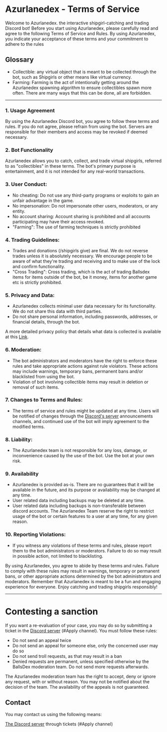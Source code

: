 # Azurlanedex - Terms of Service
Welcome to Azurlanedex. the interactive shipgirl-catching and trading Discord bot! Before you start using Azurlanedex, please carefully read and agree to the following Terms of Service and Rules. By using Azurlanedex, you indicate your acceptance of these terms and your commitment to adhere to the rules
## Glossary
* Collectible: any virtual object that is meant to be collected through the bot, such as Shipgirls or other means like virtual currency.
* Farming: Farming is the act of intentionally getting around the Azurlanedex spawning algorithm to ensure collectibles spawn more often. There are many ways that this can be done, all are forbidden.

---

### 1. Usage Agreement
By using the Azurlanedex Discord bot, you agree to follow these terms and rules. If you do not agree, please refrain from using the bot. Servers are responsible for their members and access may be revoked if deemed necessary.
### 2. Bot Functionality
Azurlanedex allows you to catch, collect, and trade virtual shipgirls, referred to as "collectibles" in these terms. The bot's primary purpose is entertainment, and it is not intended for any real-world transactions.
### 3. User Conduct:
* No cheating: Do not use any third-party programs or exploits to gain an unfair advantage in the game.
* No impersonation: Do not impersonate other users, moderators, or any entity.
* No account sharing: Account sharing is prohibited and all accounts participating may have their access revoked.
* "Farming": The use of farming techniques is strictly prohibited
### 4. Trading Guidelines:
* Trades and donations (/shipgirls give) are final. We do not reverse trades unless it is absolutely necessary. We encourage people to be aware of what they're trading and receiving and to make use of the lock and confirm functionality.
* "Cross Trading": Cross trading, which is the act of trading Ballsdex items for items outside of the bot, be it money, items for another game etc is strictly prohibited.
### 5. Privacy and Data:
* Azurlanedex collects minimal user data necessary for its functionality. We do not share this data with third parties.
* Do not share personal information, including passwords, addresses, or financial details, through the bot.

A more detailed privacy policy that details what data is collected is available at this [Link](https://github.com/Timrosinnus64/Azurlanedex/blob/main/privacy_policy.md).

### 6. Moderation:
* The bot administrators and moderators have the right to enforce these rules and take appropriate actions against rule violators. These actions may include warnings, temporary bans, permanent bans and/or blacklisted from using the bot.
* Violation of bot involving collectible items may result in deletion or removal of such items.
### 7. Changes to Terms and Rules:
* The terms of service and rules might be updated at any time. Users will be notified of changes through the [Discord's server](https://discord.gg/wuywECjGYV) announcements channels, and continued use of the bot will imply agreement to the modified terms.
### 8. Liability:
* The Azurlanedex team is not responsible for any loss, damage, or inconvenience caused by the use of the bot. Use the bot at your own risk.
### 9. Availability
* Azurlanedex is provided as-is. There are no guarantees that it will be available in the future, and its purpose or availability may be changed at any time.
* User related data including backups may be deleted at any time.
* User related data including backups is non-transferable between discord accounts.
The Azurlanedex Team reserve the right to restrict usage of the bot or certain features to a user at any time, for any given reason.
### 10. Reporting Violations:
* If you witness any violations of these terms and rules, please report them to the bot administrators or moderators. Failure to do so may result in possible action, not limited to blacklisting.

By using Azurlanedex, you agree to abide by these terms and rules. Failure to comply with these rules may result in warnings, temporary or permanent bans, or other appropriate actions determined by the bot administrators and moderators. Remember that Azurlanedex is meant to be a fun and engaging experience for everyone. Enjoy catching and trading shipgirls responsibly!

---

# Contesting a sanction
If you want a re-evaluation of your case, you may do so by submitting a ticket in the [Discord server](https://discord.gg/wuywECjGYV) (#⁠Apply channel). You must follow these rules:

* Do not send an appeal twice
* Do not send an appeal for someone else, only the concerned user may do so
* Do not send troll requests, as that may result in a ban
* Denied requests are permanent, unless specified otherwise by the BallsDex moderation team. Do not send more requests afterwards.

The Azurlanedex moderation team has the right to accept, deny or ignore any request, with or without reason. You may not be notified about the decision of the team. The availability of the appeals is not guaranteed.

## Contact
You may contact us using the following means:

[The Discord server](https://discord.gg/wuywECjGYV) through tickets (#Apply channel)
